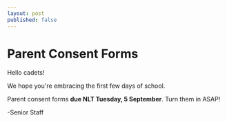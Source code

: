 ```yaml
---
layout: post
published: false
---
```

# Parent Consent Forms
Hello cadets!

We hope you're embracing the first few days of school.  

Parent consent forms **due NLT Tuesday, 5 September**.  Turn them in ASAP!

-Senior Staff 